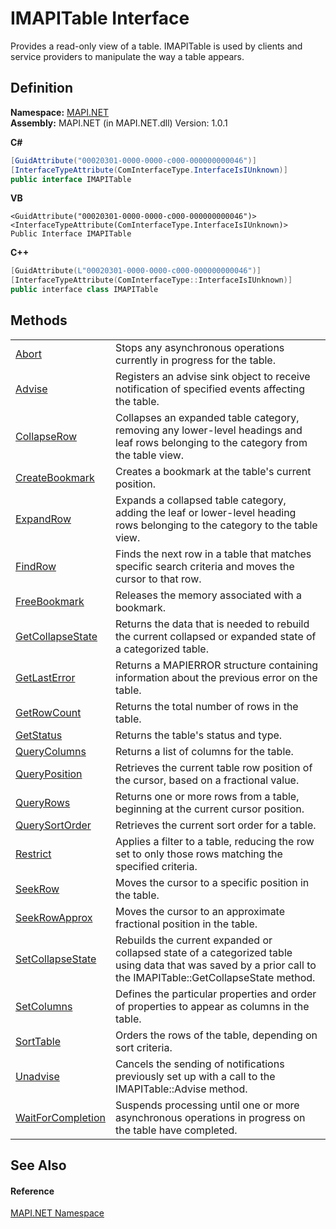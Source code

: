 # IMAPITable Interface


Provides a read-only view of a table. IMAPITable is used by clients and service providers to manipulate the way a table appears.



## Definition
**Namespace:** <a href="N_MAPI_NET.md">MAPI.NET</a>  
**Assembly:** MAPI.NET (in MAPI.NET.dll) Version: 1.0.1

**C#**
``` C#
[GuidAttribute("00020301-0000-0000-c000-000000000046")]
[InterfaceTypeAttribute(ComInterfaceType.InterfaceIsIUnknown)]
public interface IMAPITable
```
**VB**
``` VB
<GuidAttribute("00020301-0000-0000-c000-000000000046")>
<InterfaceTypeAttribute(ComInterfaceType.InterfaceIsIUnknown)>
Public Interface IMAPITable
```
**C++**
``` C++
[GuidAttribute(L"00020301-0000-0000-c000-000000000046")]
[InterfaceTypeAttribute(ComInterfaceType::InterfaceIsIUnknown)]
public interface class IMAPITable
```



## Methods
<table>
<tr>
<td><a href="M_MAPI_NET_IMAPITable_Abort.md">Abort</a></td>
<td>Stops any asynchronous operations currently in progress for the table.</td></tr>
<tr>
<td><a href="M_MAPI_NET_IMAPITable_Advise.md">Advise</a></td>
<td>Registers an advise sink object to receive notification of specified events affecting the table.</td></tr>
<tr>
<td><a href="M_MAPI_NET_IMAPITable_CollapseRow.md">CollapseRow</a></td>
<td>Collapses an expanded table category, removing any lower-level headings and leaf rows belonging to the category from the table view.</td></tr>
<tr>
<td><a href="M_MAPI_NET_IMAPITable_CreateBookmark.md">CreateBookmark</a></td>
<td>Creates a bookmark at the table's current position.</td></tr>
<tr>
<td><a href="M_MAPI_NET_IMAPITable_ExpandRow.md">ExpandRow</a></td>
<td>Expands a collapsed table category, adding the leaf or lower-level heading rows belonging to the category to the table view.</td></tr>
<tr>
<td><a href="M_MAPI_NET_IMAPITable_FindRow.md">FindRow</a></td>
<td>Finds the next row in a table that matches specific search criteria and moves the cursor to that row.</td></tr>
<tr>
<td><a href="M_MAPI_NET_IMAPITable_FreeBookmark.md">FreeBookmark</a></td>
<td>Releases the memory associated with a bookmark.</td></tr>
<tr>
<td><a href="M_MAPI_NET_IMAPITable_GetCollapseState.md">GetCollapseState</a></td>
<td>Returns the data that is needed to rebuild the current collapsed or expanded state of a categorized table.</td></tr>
<tr>
<td><a href="M_MAPI_NET_IMAPITable_GetLastError.md">GetLastError</a></td>
<td>Returns a MAPIERROR structure containing information about the previous error on the table.</td></tr>
<tr>
<td><a href="M_MAPI_NET_IMAPITable_GetRowCount.md">GetRowCount</a></td>
<td>Returns the total number of rows in the table.</td></tr>
<tr>
<td><a href="M_MAPI_NET_IMAPITable_GetStatus.md">GetStatus</a></td>
<td>Returns the table's status and type.</td></tr>
<tr>
<td><a href="M_MAPI_NET_IMAPITable_QueryColumns.md">QueryColumns</a></td>
<td>Returns a list of columns for the table.</td></tr>
<tr>
<td><a href="M_MAPI_NET_IMAPITable_QueryPosition.md">QueryPosition</a></td>
<td>Retrieves the current table row position of the cursor, based on a fractional value.</td></tr>
<tr>
<td><a href="M_MAPI_NET_IMAPITable_QueryRows.md">QueryRows</a></td>
<td>Returns one or more rows from a table, beginning at the current cursor position.</td></tr>
<tr>
<td><a href="M_MAPI_NET_IMAPITable_QuerySortOrder.md">QuerySortOrder</a></td>
<td>Retrieves the current sort order for a table.</td></tr>
<tr>
<td><a href="M_MAPI_NET_IMAPITable_Restrict.md">Restrict</a></td>
<td>Applies a filter to a table, reducing the row set to only those rows matching the specified criteria.</td></tr>
<tr>
<td><a href="M_MAPI_NET_IMAPITable_SeekRow.md">SeekRow</a></td>
<td>Moves the cursor to a specific position in the table.</td></tr>
<tr>
<td><a href="M_MAPI_NET_IMAPITable_SeekRowApprox.md">SeekRowApprox</a></td>
<td>Moves the cursor to an approximate fractional position in the table.</td></tr>
<tr>
<td><a href="M_MAPI_NET_IMAPITable_SetCollapseState.md">SetCollapseState</a></td>
<td>Rebuilds the current expanded or collapsed state of a categorized table using data that was saved by a prior call to the IMAPITable::GetCollapseState method.</td></tr>
<tr>
<td><a href="M_MAPI_NET_IMAPITable_SetColumns.md">SetColumns</a></td>
<td>Defines the particular properties and order of properties to appear as columns in the table.</td></tr>
<tr>
<td><a href="M_MAPI_NET_IMAPITable_SortTable.md">SortTable</a></td>
<td>Orders the rows of the table, depending on sort criteria.</td></tr>
<tr>
<td><a href="M_MAPI_NET_IMAPITable_Unadvise.md">Unadvise</a></td>
<td>Cancels the sending of notifications previously set up with a call to the IMAPITable::Advise method.</td></tr>
<tr>
<td><a href="M_MAPI_NET_IMAPITable_WaitForCompletion.md">WaitForCompletion</a></td>
<td>Suspends processing until one or more asynchronous operations in progress on the table have completed.</td></tr>
</table>

## See Also


#### Reference
<a href="N_MAPI_NET.md">MAPI.NET Namespace</a>  
